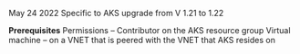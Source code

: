 May 24 2022 
Specific to AKS upgrade from V 1.21 to 1.22

**Prerequisites**
Permissions – Contributor on the AKS resource group 
Virtual machine – on a VNET that is peered with the VNET that AKS resides on

